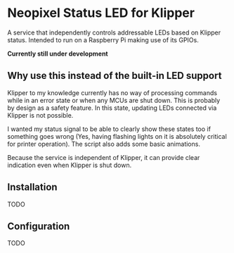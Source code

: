 # Neopixel Status LED for Klipper

A service that independently controls addressable LEDs based on Klipper status. Intended to run on a Raspberry Pi making use of its GPIOs.

**Currently still under development**

## Why use this instead of the built-in LED support

Klipper to my knowledge currently has no way of processing commands while in an error state or when any MCUs are shut down. This is probably by design as a safety feature. In this state, updating LEDs connected via Klipper is not possible.

I wanted my status signal to be able to clearly show these states too if something goes wrong (Yes, having flashing lights on it is absolutely critical for printer operation). The script also adds some basic animations.

Because the service is independent of Klipper, it can provide clear indication even when Klipper is shut down.

## Installation

TODO

## Configuration

TODO